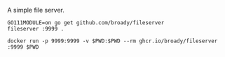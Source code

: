 A simple file server.

```
GO111MODULE=on go get github.com/broady/fileserver
fileserver :9999 .
```

```
docker run -p 9999:9999 -v $PWD:$PWD --rm ghcr.io/broady/fileserver :9999 $PWD
```
